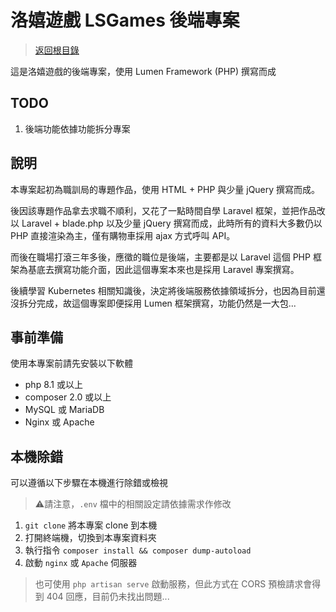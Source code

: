 # 洛嬉遊戲 LSGames 後端專案

> [返回根目錄](https://github.com/samuikaze/my-work-2023)

這是洛嬉遊戲的後端專案，使用 Lumen Framework (PHP) 撰寫而成

## TODO

1. 後端功能依據功能拆分專案

## 說明

本專案起初為職訓局的專題作品，使用 HTML + PHP 與少量 jQuery 撰寫而成。

後因該專題作品拿去求職不順利，又花了一點時間自學 Laravel 框架，並把作品改以 Laravel + blade.php 以及少量 jQuery 撰寫而成，此時所有的資料大多數仍以 PHP 直接渲染為主，僅有購物車採用 ajax 方式呼叫 API。

而後在職場打滾三年多後，應徵的職位是後端，主要都是以 Laravel 這個 PHP 框架為基底去撰寫功能介面，因此這個專案本來也是採用 Laravel 專案撰寫。

後續學習 Kubernetes 相關知識後，決定將後端服務依據領域拆分，也因為目前還沒拆分完成，故這個專案即便採用 Lumen 框架撰寫，功能仍然是一大包...

## 事前準備

使用本專案前請先安裝以下軟體

- php 8.1 或以上
- composer 2.0 或以上
- MySQL 或 MariaDB
- Nginx 或 Apache

## 本機除錯

可以遵循以下步驟在本機進行除錯或檢視

> ⚠️請注意，`.env` 檔中的相關設定請依據需求作修改

1. `git clone` 將本專案 clone 到本機
2. 打開終端機，切換到本專案資料夾
3. 執行指令 `composer install && composer dump-autoload`
4. 啟動 `nginx` 或 `Apache` 伺服器

  > 也可使用 `php artisan serve` 啟動服務，但此方式在 CORS 預檢請求會得到 404 回應，目前仍未找出問題...
